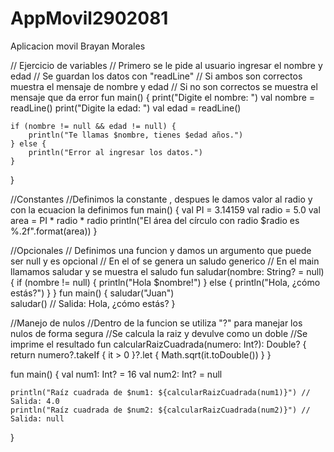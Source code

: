 # AppMovil2902081
Aplicacion movil Brayan Morales

// Ejercicio de variables
// Primero se le pide al usuario ingresar el nombre y edad
// Se guardan los datos con "readLine"
// Si ambos son correctos muestra el mensaje de nombre y edad
// Si no son correctos se muestra el mensaje que da error
fun main() {
    print("Digite el nombre: ")
    val nombre = readLine()
    print("Digite la edad: ")
    val edad = readLine()
    
    if (nombre != null && edad != null) {
        println("Te llamas $nombre, tienes $edad años.")
    } else {
        println("Error al ingresar los datos.")
    }
}

//Constantes
//Definimos la constante , despues le damos valor al radio y con la ecuacion la definimos 
fun main() {
    val PI = 3.14159
    val radio = 5.0
    val area = PI * radio * radio
    println("El área del círculo con radio $radio es %.2f".format(area))
}


//Opcionales
// Definimos una funcion y damos un argumento que puede ser null y es opcional
// En el of se genera un saludo generico
// En el main llamamos saludar y se muestra el saludo
fun saludar(nombre: String? = null) {
    if (nombre != null) {
        println("Hola $nombre!")
    } else {
        println("Hola, ¿cómo estás?")
    }
}
fun main() {
    saludar("Juan")  
    saludar()         // Salida: Hola, ¿cómo estás?
}




//Manejo de nulos
//Dentro de la funcion se utiliza "?" para manejar los nulos de forma segura
//Se calcula la raiz y devulve como un doble
//Se imprime el resultado
  fun calcularRaizCuadrada(numero: Int?): Double? {
    return numero?.takeIf { it > 0 }?.let { Math.sqrt(it.toDouble()) }
}

fun main() {
    val num1: Int? = 16
    val num2: Int? = null

    println("Raíz cuadrada de $num1: ${calcularRaizCuadrada(num1)}") // Salida: 4.0
    println("Raíz cuadrada de $num2: ${calcularRaizCuadrada(num2)}") // Salida: null
}
 



